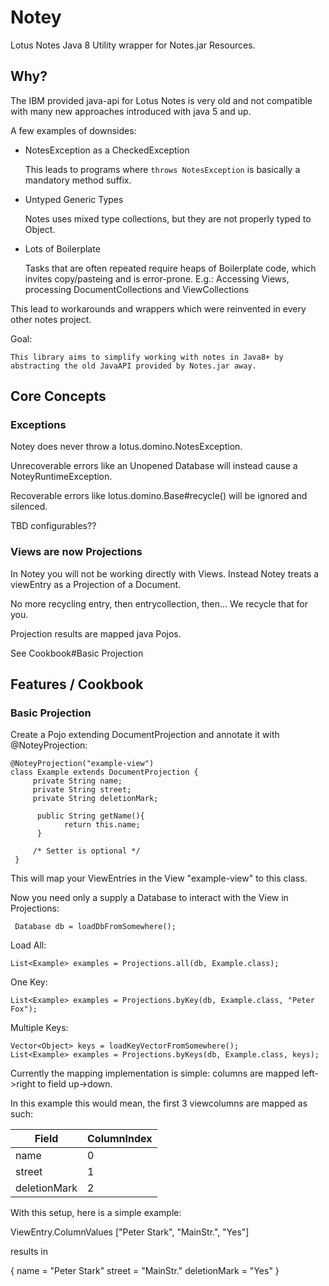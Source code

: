 # Notey

Lotus Notes Java 8 Utility wrapper for Notes.jar Resources.

## Why?

The IBM provided java-api for Lotus Notes is very old and not compatible with many
new approaches introduced with java 5 and up.

A few examples of downsides:

- NotesException as a CheckedException

  This leads to programs where ``` throws NotesException ``` is basically a mandatory method suffix.
	  
- Untyped Generic Types

  Notes uses mixed type collections, but they are not properly typed to Object. 
	
- Lots of Boilerplate

  Tasks that are often repeated require heaps of Boilerplate code, which invites copy/pasteing and is error-prone.
  E.g.: Accessing Views, processing DocumentCollections and ViewCollections

This lead to workarounds and wrappers which were reinvented in every other notes project.

Goal: 

    This library aims to simplify working with notes in Java8+ by abstracting the old JavaAPI provided by Notes.jar away.


## Core Concepts

### Exceptions

Notey does never throw a lotus.domino.NotesException.

Unrecoverable errors like an Unopened Database will instead cause a NoteyRuntimeException.

Recoverable errors like lotus.domino.Base#recycle() will be ignored and silenced.

TBD configurables??


### Views are now Projections

In Notey you will not be working directly with Views. Instead Notey treats a viewEntry as a Projection of a Document.

No more recycling entry, then entrycollection, then... We recycle that for you.

Projection results are mapped java Pojos.

See Cookbook#Basic Projection





## Features / Cookbook

### Basic Projection

Create a Pojo extending DocumentProjection and annotate it with @NoteyProjection:

    @NoteyProjection("example-view")
    class Example extends DocumentProjection {
	     private String name;
	     private String street;
	     private String deletionMark;
	
		  public String getName(){
		    	return this.name;
		  }
		
		 /* Setter is optional */
	 }

This will map your ViewEntries in the View "example-view" to this class.

Now you need only a supply a Database to interact with the View in Projections:

	 Database db = loadDbFromSomewhere();
	 
Load All:

    List<Example> examples = Projections.all(db, Example.class);

One Key:

    List<Example> examples = Projections.byKey(db, Example.class, "Peter Fox");

Multiple Keys:

	Vector<Object> keys = loadKeyVectorFromSomewhere();
    List<Example> examples = Projections.byKeys(db, Example.class, keys);


Currently the mapping implementation is simple: columns are mapped left->right to field up->down.

In this example this would mean, the first 3 viewcolumns are mapped as such:

| Field | ColumnIndex |
| ----- | ----------- |
| name  | 0 |
| street| 1 |
| deletionMark| 2 |

With this setup, here is a simple example:

ViewEntry.ColumnValues ["Peter Stark", "MainStr.", "Yes"]

results in 

{
	name = "Peter Stark"
	street = "MainStr."
	deletionMark = "Yes"
}

